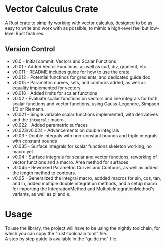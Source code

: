 # Vector Calculus Crate
A Rust crate to simplify working with vector calculus, designed to be
as easy to write and work with as possible, to mimic a high-level feel
but low-level Rust features.
## Version Control
- v0.0 - Initial commit: Vectors and Scalar Functions
- v0.01 - Added Vector Functions, as well as curl, div, gradient, etc.
- v0.011 - README includes guide for how to use the crate
- v0.012 - Potential functinos for gradients, and dedicated guide doc
- v0.015 - Parametric curves, sets, and contours added, as well as equality
implemented for vectors
- v0.018 - Added limits for scalar functions
- v0.02 - Evaluate scalar functions on vectors and line integrals for both
scalar functions and vector functions, using Gauss-Legendre, Simpson 1/3 or Riemann.
- v0.021 - Single variable scalar functions implemented, with derivatives and 
the `integral!` macro
- v0.022 - Added parametric surfaces
- v0.023/v0.024 - Advancements on double integrals
- v0.03 - Double integrals with non-constant bounds and triple integrals with 
constant bounds
- v0.035 - Surface integrals for scalar functions skeleton working, no macro yet
- v0.04 - Surface integrals for scalar and vector functions, reworking of vector
functions and a macro. Area method for surfaces
- v0.045 - Reworked Parametric Curves and Contours, as well as added the length method
to contours.
- v0.05 - Generalized the integral macro, addded macros for sin, cos, tan, and ln, 
added multiple double integration methods, and a setup macro for importing the 
IntegrationMethod and MultipleIntegrationMethod's variants, as well as pi and e.
# Usage
To use the library, the project will have to be using the nightly toolchain,
for which you can copy the "rust-toolchain.toml" file.\
A step by step guide is available in the "guide.md" file.
